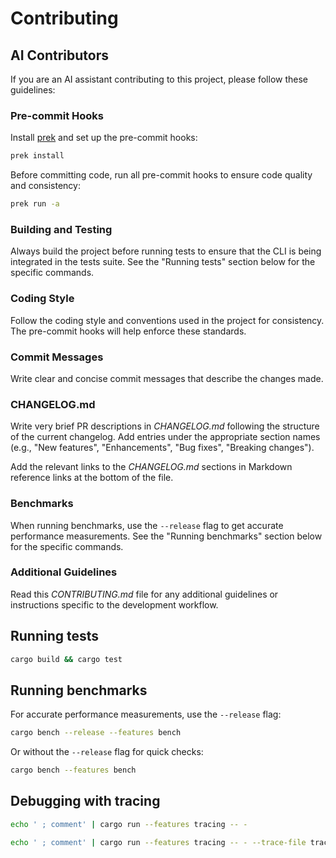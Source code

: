 # Contributing

## AI Contributors

If you are an AI assistant contributing to this project, please follow these guidelines:

### Pre-commit Hooks

Install [prek](https://github.com/j178/prek/) and set up the pre-commit hooks:

```sh
prek install
```

Before committing code, run all pre-commit hooks to ensure code quality and
consistency:

```sh
prek run -a
```

### Building and Testing

Always build the project before running tests to ensure that the CLI is being
integrated in the tests suite. See the "Running tests" section below for the
specific commands.

### Coding Style

Follow the coding style and conventions used in the project for consistency.
The pre-commit hooks will help enforce these standards.

### Commit Messages

Write clear and concise commit messages that describe the changes made.

### CHANGELOG.md

Write very brief PR descriptions in _CHANGELOG.md_ following the structure of
the current changelog. Add entries under the appropriate section names (e.g.,
"New features", "Enhancements", "Bug fixes", "Breaking changes").

Add the relevant links to the _CHANGELOG.md_ sections in Markdown reference
links at the bottom of the file.

### Benchmarks

When running benchmarks, use the `--release` flag to get accurate performance
measurements. See the "Running benchmarks" section below for the specific
commands.

### Additional Guidelines

Read this _CONTRIBUTING.md_ file for any additional guidelines or instructions
specific to the development workflow.

## Running tests

```sh
cargo build && cargo test
```

## Running benchmarks

For accurate performance measurements, use the `--release` flag:

```sh
cargo bench --release --features bench
```

Or without the `--release` flag for quick checks:

```sh
cargo bench --features bench
```

## Debugging with tracing

```sh
echo ' ; comment' | cargo run --features tracing -- -
```

```sh
echo ' ; comment' | cargo run --features tracing -- - --trace-file trace.log
```
